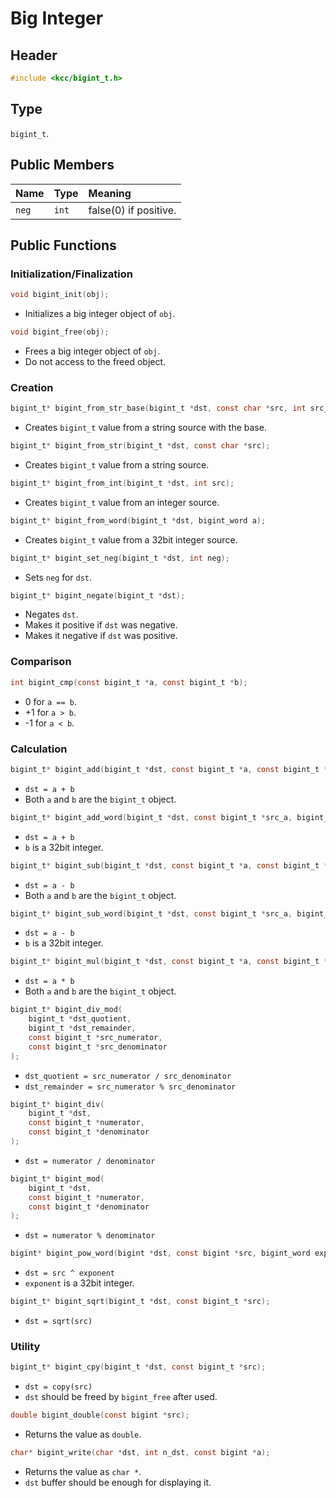 
# Big Integer

## Header

```c
#include <kcc/bigint_t.h>
```

## Type

`bigint_t`.

## Public Members

| Name  | Type  |        Meaning        |
| :---- | :---- | :-------------------- |
| `neg` | `int` | false(0) if positive. |

## Public Functions

### Initialization/Finalization

```c
void bigint_init(obj);
```
*   Initializes a big integer object of `obj`.

```c
void bigint_free(obj);
```
*   Frees a big integer object of `obj`.
*   Do not access to the freed object.

### Creation

```c
bigint_t* bigint_from_str_base(bigint_t *dst, const char *src, int src_base);
```
*   Creates `bigint_t` value from a string source with the base.

```c
bigint_t* bigint_from_str(bigint_t *dst, const char *src);
```
*   Creates `bigint_t` value from a string source.

```c
bigint_t* bigint_from_int(bigint_t *dst, int src);
```
*   Creates `bigint_t` value from an integer source.

```c
bigint_t* bigint_from_word(bigint_t *dst, bigint_word a);
```
*   Creates `bigint_t` value from a 32bit integer source.

```c
bigint_t* bigint_set_neg(bigint_t *dst, int neg);
```
*   Sets `neg` for `dst`.

```c
bigint_t* bigint_negate(bigint_t *dst);
```
*   Negates `dst`.
*   Makes it positive if `dst` was negative.
*   Makes it negative if `dst` was positive.

### Comparison

```c
int bigint_cmp(const bigint_t *a, const bigint_t *b);
```
*   0 for `a == b`.
*   +1 for `a > b`.
*   -1 for `a < b`.

### Calculation

```c
bigint_t* bigint_add(bigint_t *dst, const bigint_t *a, const bigint_t *b);
```
*   `dst = a + b`
*   Both `a` and `b` are the `bigint_t` object.

```c
bigint_t* bigint_add_word(bigint_t *dst, const bigint_t *src_a, bigint_word b);
```
*   `dst = a + b`
*   `b` is a 32bit integer.

```c
bigint_t* bigint_sub(bigint_t *dst, const bigint_t *a, const bigint_t *b);
```
*   `dst = a - b`
*   Both `a` and `b` are the `bigint_t` object.

```c
bigint_t* bigint_sub_word(bigint_t *dst, const bigint_t *src_a, bigint_word b);
```
*   `dst = a - b`
*   `b` is a 32bit integer.

```c
bigint_t* bigint_mul(bigint_t *dst, const bigint_t *a, const bigint_t *b);
```
*   `dst = a * b`
*   Both `a` and `b` are the `bigint_t` object.

```c
bigint_t* bigint_div_mod(
    bigint_t *dst_quotient,
    bigint_t *dst_remainder,
    const bigint_t *src_numerator,
    const bigint_t *src_denominator
);
```
*   `dst_quotient = src_numerator / src_denominator`
*   `dst_remainder = src_numerator % src_denominator`

```c
bigint_t* bigint_div(
    bigint_t *dst,
    const bigint_t *numerator,
    const bigint_t *denominator
);
```
*   `dst = numerator / denominator`

```c
bigint_t* bigint_mod(
    bigint_t *dst,
    const bigint_t *numerator,
    const bigint_t *denominator
);
```
*   `dst = numerator % denominator`

```c
bigint* bigint_pow_word(bigint *dst, const bigint *src, bigint_word exponent);
```
*   `dst = src ^ exponent`
*   `exponent` is a 32bit integer.

```c
bigint_t* bigint_sqrt(bigint_t *dst, const bigint_t *src);
```
*   `dst = sqrt(src)`

### Utility

```c
bigint_t* bigint_cpy(bigint_t *dst, const bigint_t *src);
```
*   `dst = copy(src)`
*   `dst` should be freed by `bigint_free` after used.

```c
double bigint_double(const bigint *src);
```
*   Returns the value as `double`.

```c
char* bigint_write(char *dst, int n_dst, const bigint *a);
```
*   Returns the value as `char *`.
*   `dst` buffer should be enough for displaying it.
